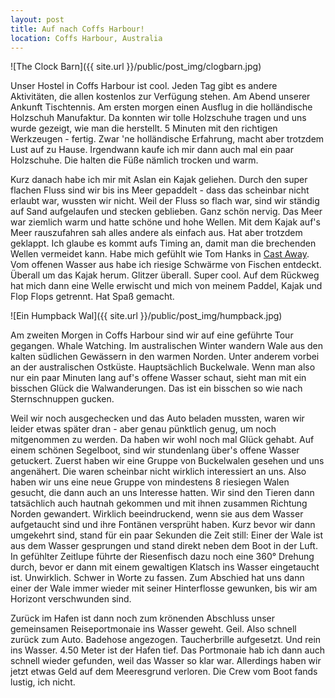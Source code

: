 ```yaml
---
layout: post
title: Auf nach Coffs Harbour!
location: Coffs Harbour, Australia
---
```


![The Clock Barn]({{ site.url }}/public/post_img/clogbarn.jpg)

Unser Hostel in Coffs Harbour ist cool. Jeden Tag gibt es andere Aktivitäten, die allen kostenlos zur Verfügung stehen. Am Abend unserer Ankunft Tischtennis. Am ersten morgen einen Ausflug in die holländische Holzschuh Manufaktur. Da konnten wir tolle Holzschuhe tragen und uns wurde gezeigt, wie man die herstellt. 5 Minuten mit den richtigen Werkzeugen - fertig. Zwar 'ne holländische Erfahrung, macht aber trotzdem Lust auf zu Hause. Irgendwann kaufe ich mir dann auch mal ein paar Holzschuhe. Die halten die Füße nämlich trocken und warm.

Kurz danach habe ich mir mit Aslan ein Kajak geliehen. Durch den super flachen Fluss sind wir bis ins Meer gepaddelt - dass das scheinbar nicht erlaubt war, wussten wir nicht. Weil der Fluss so flach war, sind wir ständig auf Sand aufgelaufen und stecken geblieben. Ganz schön nervig. Das Meer war ziemlich warm und hatte schöne und hohe Wellen. Mit dem Kajak auf's Meer rauszufahren sah alles andere als einfach aus. Hat aber trotzdem geklappt. Ich glaube es kommt aufs Timing an, damit man die brechenden Wellen vermeidet kann. Habe mich gefühlt wie Tom Hanks in <a target="_blank" href="http://www.amazon.de/gp/product/B000FTWTYG/ref=as_li_tl?ie=UTF8&camp=1638&creative=19454&creativeASIN=B000FTWTYG&linkCode=as2&tag=andsanmeiblo-21&linkId=OQXLJH7ZQN7FMQNC">Cast Away</a>. Vom offenen Wasser aus habe ich riesige Schwärme von Fischen entdeckt. Überall um das Kajak herum. Glitzer überall. Super cool. Auf dem Rückweg hat mich dann eine Welle erwischt und mich von meinem Paddel, Kajak und Flop Flops getrennt. Hat Spaß gemacht.

![Ein Humpback Wal]({{ site.url }}/public/post_img/humpback.jpg)

Am zweiten Morgen in Coffs Harbour sind wir auf eine geführte Tour gegangen. Whale Watching. Im australischen Winter wandern Wale aus den kalten südlichen Gewässern in den warmen Norden. Unter anderem vorbei an der australischen Ostküste. Hauptsächlich Buckelwale. Wenn man also nur ein paar Minuten lang auf's offene Wasser schaut, sieht man mit ein bisschen Glück die Walwanderungen. Das ist ein bisschen so wie nach Sternschnuppen gucken.

Weil wir noch ausgechecken und das Auto beladen mussten, waren wir leider etwas später dran - aber genau pünktlich genug, um noch mitgenommen zu werden. Da haben wir wohl noch mal Glück gehabt. Auf einem schönen Segelboot, sind wir stundenlang über's offene Wasser getuckert. Zuerst haben wir eine Gruppe von Buckelwalen gesehen und uns angenähert. Die waren scheinbar nicht wirklich interessiert an uns. Also haben wir uns eine neue Gruppe von mindestens 8 riesiegen Walen gesucht, die dann auch an uns Interesse hatten. Wir sind den Tieren dann tatsächlich auch hautnah gekommen und mit ihnen zusammen Richtung Norden gewandert. Wirklich beeindruckend, wenn sie aus dem Wasser aufgetaucht sind und ihre Fontänen versprüht haben. Kurz bevor wir dann umgekehrt sind, stand für ein paar Sekunden die Zeit still: Einer der Wale ist aus dem Wasser gesprungen und stand direkt neben dem Boot in der Luft. In gefühlter Zeitlupe führte der Riesenfisch dazu noch eine 360° Drehung durch, bevor er dann mit einem gewaltigen Klatsch ins Wasser eingetaucht ist. Unwirklich. Schwer in Worte zu fassen. Zum Abschied hat uns dann einer der Wale immer wieder mit seiner Hinterflosse gewunken, bis wir am Horizont verschwunden sind.

Zurück im Hafen ist dann noch zum krönenden Abschluss unser gemeinsamen Reiseportmonaie ins Wasser geweht. Geil. Also schnell zurück zum Auto. Badehose angezogen. Taucherbrille aufgesetzt. Und rein ins Wasser. 4.50 Meter ist der Hafen tief. Das Portmonaie hab ich dann auch schnell wieder gefunden, weil das Wasser so klar war. Allerdings haben wir jetzt etwas Geld auf dem Meeresgrund verloren. Die Crew vom Boot fands lustig, ich nicht.